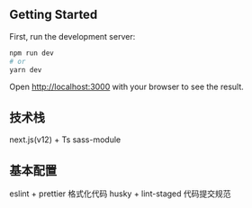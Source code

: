 ## Getting Started

First, run the development server:

```bash
npm run dev
# or
yarn dev
```

Open [http://localhost:3000](http://localhost:3000) with your browser to see the result.

## 技术栈

next.js(v12) + Ts sass-module

## 基本配置

eslint + prettier 格式化代码
husky + lint-staged 代码提交规范

